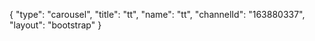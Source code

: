 {
    "type": "carousel",
    "title": "tt",
    "name": "tt",
    "channelId": "163880337",
    "layout": "bootstrap"
}